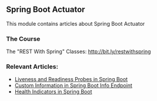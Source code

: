 ## Spring Boot Actuator

This module contains articles about Spring Boot Actuator

### The Course
The "REST With Spring" Classes: http://bit.ly/restwithspring

### Relevant Articles:

- [Liveness and Readiness Probes in Spring Boot](https://www.nabgc.com/spring-liveness-readiness-probes)
- [Custom Information in Spring Boot Info Endpoint](https://www.nabgc.com/spring-boot-info-actuator-custom)
- [Health Indicators in Spring Boot](https://www.nabgc.com/spring-boot-health-indicators)

